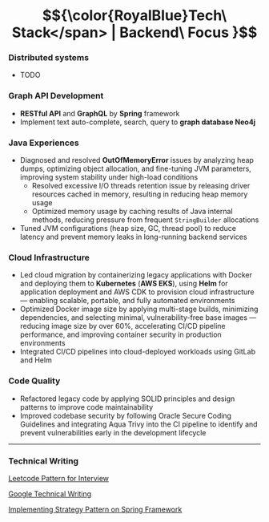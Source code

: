 # $${\color{RoyalBlue}Tech\ Stack</span> | Backend\ Focus }$$

### Distributed systems
- TODO

### Graph API Development
- **RESTful API** and **GraphQL** by **Spring** framework
- Implement text auto-complete, search, query to **graph database Neo4j**

### Java Experiences
- Diagnosed and resolved **OutOfMemoryError** issues by analyzing heap dumps, optimizing object allocation, and fine-tuning JVM parameters, improving system stability under high-load conditions
  - Resolved excessive I/O threads retention issue by releasing driver resources cached in memory, resulting in reducing heap memory usage
  - Optimized memory usage by caching results of Java internal methods, reducing pressure from frequent `StringBuilder` allocations
- Tuned JVM configurations (heap size, GC, thread pool) to reduce latency and prevent memory leaks in long-running backend services

### Cloud Infrastructure
- Led cloud migration by containerizing legacy applications with Docker and deploying them to **Kubernetes** (**AWS EKS**), using **Helm** for application deployment and AWS CDK to provision cloud infrastructure — enabling scalable, portable, and fully automated environments
- Optimized Docker image size by applying multi-stage builds, minimizing dependencies, and selecting minimal, vulnerability-free base images — reducing image size by over 60%, accelerating CI/CD pipeline performance, and improving container security in production environments
- Integrated CI/CD pipelines into cloud-deployed workloads using GitLab and Helm

### Code Quality
- Refactored legacy code by applying SOLID principles and design patterns to improve code maintainability
- Improved codebase security by following Oracle Secure Coding Guidelines and integrating Aqua Trivy into the CI pipeline to identify and prevent vulnerabilities early in the development lifecycle

---

### Technical Writing

[Leetcode Pattern for Interview](https://github.com/w22116972/coding-interview-pattern)

[Google Technical Writing](https://medium.com/@w22116972/google-technical-writing-21a89129bfbc)

[Implementing Strategy Pattern on Spring Framework](https://medium.com/@w22116972/implementing-strategy-pattern-on-spring-framework-1a9760831ee5)
